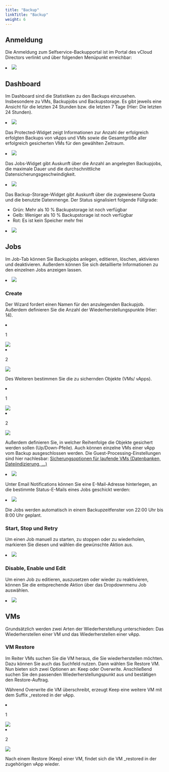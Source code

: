 ```yaml
---
title: "Backup"
linkTitle: "Backup"
weight: 6
---
```


<link rel="stylesheet" type="text/css" href="/de/docs/quickstart_guide/css/style.css">

## Anmeldung

Die Anmeldung zum Selfservice-Backupportal ist im Portal des vCloud Directors verlinkt und über folgenden Menüpunkt erreichbar:

<div class="img-effect">
  <li>
    <img src="/de/docs/quickstart_guide/images/backup/datensicherung_mit_veeam.png">
  </li>
</div>

## Dashboard

Im Dashboard sind die Statistiken zu den Backups einzusehen. Insbesondere zu VMs, Backupjobs und Backupstorage. Es gibt jeweils eine Ansicht für die letzten 24 Stunden bzw. die letzten 7 Tage (Hier: Die letzten 24 Stunden).

<div class="img-effect">
  <li>
    <img src="/de/docs/quickstart_guide/images/backup/datensicherung_mit_veeam_übersicht.png">
  </li>
</div>

Das Protected-Widget zeigt Informationen zur Anzahl der erfolgreich erfolgten Backups von vApps und VMs sowie die Gesamtgröße aller erfolgreich gesicherten VMs für den gewählten Zeitraum.

<div class="mini-img-effect">
  <li>
    <img src="/de/docs/quickstart_guide/images/backup/übersicht_protected.png">
  </li>
</div>

Das Jobs-Widget gibt Auskunft über die Anzahl an angelegten Backupjobs, die maximale Dauer und die durchschnittliche Datensicherungsgeschwindigkeit.

<div class="mini-img-effect">
  <li>
    <img src="/de/docs/quickstart_guide/images/backup/übersicht_jobs.png">
  </li>
</div>

Das Backup-Storage-Widget gibt Auskunft über die zugewiesene Quota und die benutzte Datenmenge. Der Status signalisiert folgende Füllgrade:
- Grün: Mehr als 10 % Backupstorage ist noch verfügbar
- Gelb: Weniger als 10 % Backupstorage ist noch verfügbar
- Rot: Es ist kein Speicher mehr frei

<div class="mini-img-effect">
  <li>
    <img src="/de/docs/quickstart_guide/images/backup/übersicht_backup_storage.png">
  </li>
</div>

## Jobs

Im Job-Tab können Sie Backupjobs anlegen, editieren, löschen, aktivieren und deaktivieren. Außerdem können Sie sich detaillierte Informationen zu den einzelnen Jobs anzeigen lassen.

<div class="img-effect">
  <li>
    <img src="/de/docs/quickstart_guide/images/backup/jobs.png">
  </li>
</div>

### Create
Der Wizard fordert einen Namen für den anzulegenden Backupjob. Außerdem definieren Sie die Anzahl der Wiederherstellungspunkte (Hier: 14).

<div class="img-effect">
  <li>
    <p>1</p>
    <img src="/de/docs/quickstart_guide/images/backup/jobs_create.png">
  </li>
  <li>
    <p>2</p>
    <img src="/de/docs/quickstart_guide/images/backup/jobs_create_job_settings.png">
  </li>
</div>

Des Weiteren bestimmen Sie die zu sichernden Objekte (VMs/ vApps).

<div class="img-effect">
  <li>
    <p>1</p>
    <img src="/de/docs/quickstart_guide/images/backup/jobs_create_virtual_machines.png">
  </li>
  <li>
    <p>2</p>
    <img src="/de/docs/quickstart_guide/images/backup/jobs_create_virtual_machines_add_objects.png">
  </li>
</div>

Außerdem definieren Sie, in welcher Reihenfolge die Objekte gesichert werden sollen (Up/Down-Pfeile). Auch können einzelne VMs einer vApp vom Backup ausgeschlossen werden.
Die Guest-Processing-Einstellungen sind hier nachlesbar: <a href="https://helpcenter.veeam.com/docs/backup/em/step_4_configure_guest_settings.html?ver=100"> Sicherungsoptionen für laufende VMs (Datenbanken, Dateiindizierung, ...) </a>

<div class="img-effect">
  <li>
    <img src="/de/docs/quickstart_guide/images/backup/jobs_create_job_settings_guest_processing.png">
  </li>
</div>

Unter Email Notifications können Sie eine E-Mail-Adresse hinterlegen, an die bestimmte Status-E-Mails eines Jobs geschickt werden: 

<div class="img-effect">
  <li>
    <img src="/de/docs/quickstart_guide/images/backup/jobs_create_job_settings_email_notification.png">
  </li>
</div>

Die Jobs werden automatisch in einem Backupzeitfenster von 22:00 Uhr bis 8:00 Uhr geplant. 

### Start, Stop und Retry

Um einen Job manuell zu starten, zu stoppen oder zu wiederholen, markieren Sie diesen und wählen die gewünschte Aktion aus.

<div class="img-effect">
  <li>
    <img src="/de/docs/quickstart_guide/images/backup/jobs_start.png">
  </li>
</div>

### Disable, Enable und Edit
Um einen Job zu editieren, auszusetzen oder wieder zu reaktivieren, können Sie die entsprechende Aktion über das Dropdownmenu Job auswählen.

<div class="img-effect">
  <li>
    <img src="/de/docs/quickstart_guide/images/backup/jobs_disable.png">
  </li>
</div>

## VMs

Grundsätzlich werden zwei Arten der Wiederherstellung unterschieden: Das Wiederherstellen einer VM und das Wiederherstellen einer vApp.

### VM Restore

Im Reiter VMs suchen Sie die VM heraus, die Sie wiederherstellen möchten. Dazu können Sie auch das Suchfeld nutzen. Dann wählen Sie Restore VM. Nun bieten sich zwei Optionen an: Keep oder Overwrite. Anschließend suchen Sie den passenden Wiederherstellungspunkt aus und bestätigen den Restore-Auftrag.

Während Overwrite die VM überschreibt, erzeugt Keep eine weitere VM mit dem Suffix _restored in der vApp.
<div class="img-effect">
  <li>
    <p>1</p>
    <img src="/de/docs/quickstart_guide/images/backup/wiederherstellen.png">
  </li>
  <li>
    <p>2</p>
    <img src="/de/docs/quickstart_guide/images/backup/wiederherstellen_auswahl.png">
  </li>
</div>

Nach einem Restore (Keep) einer VM, findet sich die VM _restored in der zugehörigen vApp wieder.

